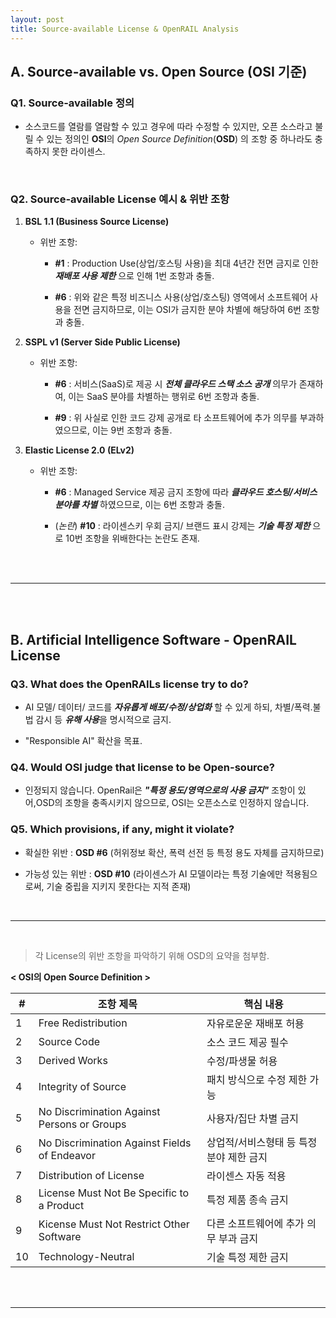 ```yaml
---
layout: post
title: Source-available License & OpenRAIL Analysis
---
```



## A. Source-available vs. Open Source (OSI 기준)

### Q1. Source-available 정의

- 소스코드를 열람를 열람할 수 있고 경우에 따라 수정할 수 있지만, 오픈 소스라고 불릴 수 있는 정의인 **OSI**의 *Open Source Definition*(**OSD**) 의 조항 중 하나라도 충족하지 못한 라이센스.

<br>

### Q2. Source-available License 예시 & 위반 조항

1) **BSL 1.1 (Business Source License)**

    - 위반 조항:

        - **#1** : Production Use(상업/호스팅 사용)을 최대 4년간 전면 금지로 인한 ***재배포 사용 제한*** 으로 인해 1번 조항과 충돌.

        - **#6** : 위와 같은 특정 비즈니스 사용(상업/호스팅) 영역에서 소프트웨어 사용을 전면 금지하므로, 이는 OSI가 금지한 분야 차별에 해당하여 6번 조항과 충돌.

2)  **SSPL v1 (Server Side Public License)**

    - 위반 조항:

        - **#6** : 서비스(SaaS)로 제공 시 ***전체 클라우드 스택 소스 공개*** 의무가 존재하여, 이는 SaaS 분야를 차별하는 행위로 6번 조항과 충돌.

        - **#9** : 위 사실로 인한 코드 강제 공개로 타 소프트웨어에 추가 의무를 부과하였으므로, 이는 9번 조항과 충돌.

3) **Elastic License 2.0 (ELv2)**

    - 위반 조항:

        - **#6** : Managed Service 제공 금지 조항에 따라 ***클라우드 호스팅/서비스 분야를 차별*** 하였으므로, 이는 6번 조항과 충돌.

        - (*논란*) **#10** : 라이센스키 우회 금지/ 브랜드 표시 강제는 ***기술 특정 제한*** 으로 10번 조항을 위배한다는 논란도 존재.

<br><br>

---

<br><br>

## B. Artificial Intelligence Software - OpenRAIL License

### Q3. What does the OpenRAILs license try to do?

- AI 모델/ 데이터/ 코드를 ***자유롭게 배포/수정/상업화*** 할 수 있게 하되, 차별/폭력.불법 감시 등 ***유해 사용***을 명시적으로 금지.

- "Responsible AI" 확산을 목표.


### Q4. Would OSI judge that license to be **Open-source**?

- 인정되지 않습니다. OpenRail은 ***"특정 용도/영역으로의 사용 금지"*** 조항이 있어,OSD의 조항을 충족시키지 않으므로, OSI는 오픈소스로 인정하지 않습니다.


### Q5. Which provisions, if any, might it violate?

- 확실한 위반 : **OSD #6** (허위정보 확산, 폭력 선전 등 특정 용도 자체를 금지하므로)

- 가능성 있는 위반 : **OSD #10** (라이센스가 AI 모델이라는 특정 기술에만 적용됨으로써, 기술 중립을 지키지 못한다는 지적 존재)

<br>

---

<br>

> 각 License의 위반 조항을 파악하기 위해 OSD의 요약을 첨부함.


__< OSI의 Open Source Definition >__

| # | 조항 제목 | 핵심 내용 |
|---|---|---|
| 1 | Free Redistribution | 자유로운운 재배포 허용 |
| 2 | Source Code | 소스 코드 제공 필수 |
| 3 | Derived Works | 수정/파생물 허용 |
| 4 | Integrity of Source | 패치 방식으로 수정 제한 가능 |
| 5 | No Discrimination Against Persons or Groups | 사용자/집단 차별 금지 |
| 6 | No Discrimination Against Fields of Endeavor | 상업적/서비스형태 등 특정 분야 제한 금지 |
| 7 | Distribution of License | 라이센스 자동 적용 |
| 8 | License Must Not Be Specific to a Product | 특정 제품 종속 금지 |
| 9 | Kicense Must Not Restrict Other Software | 다른 소프트웨어에 추가 의무 부과 금지 |
| 10| Technology-Neutral | 기술 특정 제한 금지 |

<br><br>

---